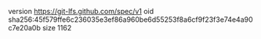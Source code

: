 version https://git-lfs.github.com/spec/v1
oid sha256:45f579ffe6c236035e3ef86a960be6d55253f8a6cf9f23f3e74e4a90c7e20a0b
size 1162

